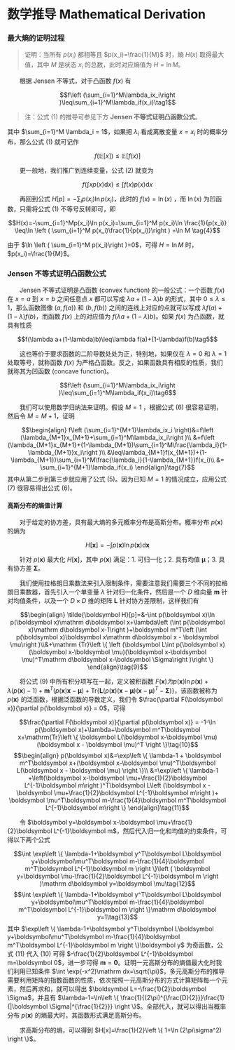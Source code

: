 # 数学推导 Mathematical Derivation

### 最大熵的证明过程

> 证明：当所有 $p(x_i)$ 都相等且 $p(x_i)=\frac{1}{M}$ 时，熵 $H(x)$ 取得最⼤值，其中 $M$ 是状态 $x_i$ 的总数，此时对应熵值为 $H=\ln M$。

&emsp;&emsp;根据 Jensen 不等式，对于凸函数 $f(x)$ 有

$$f\left (\sum_{i=1}^M\lambda_ix_i\right )\leq\sum_{i=1}^M\lambda_if(x_i)\tag1$$

> 注：公式 (1) 的推导可参见下方 **Jensen 不等式证明凸函数公式**。
 
其中 $\sum_{i=1}^M \lambda_i = 1$，如果把 $\lambda_i$ 看成离散变量 $x = x_i$ 时的概率分布，那么公式 (1) 就可记作

$$f(\mathbb E[x])\leq\mathbb E[f(x)]\tag{2}$$

&emsp;&emsp;更一般地，我们推广到连续变量，公式 (2) 就变为

$$f\left ( \int xp(x)\mathrm dx \right )\leq \int f(x)p(x)\mathrm dx\tag{3}$$

&emsp;&emsp;再回到公式 $H[p]=-\sum_{i}p(x_i)\ln p(x_i)$，此时的 $f(x)=\ln (x)$ ，而 $\ln (x)$ 为凹函数，只需将公式 (1) 不等号反转即可，即

$$H(x)=-\sum_{i=1}^Mp(x_i)\ln p(x_i)=\sum_{i=1}^M p(x_i)\ln \frac{1}{p(x_i)} \leq\ln \left ( \sum_{i=1}^M p(x_i)\frac{1}{p(x_i)}\right ) =\ln M \tag{4}$$

由于 $\ln \left ( \sum_{i=1}^M p(x_i)\right )=0$，可得 $H=\ln M$ 时，$p(x_i)=\frac{1}{M}$。

### Jensen 不等式证明凸函数公式

&emsp;&emsp;Jensen 不等式证明是凸函数 (convex function) 的一般公式：一个函数 $f(x)$ 在 $x=a$ 到 $x=b$ 之间任意点 $x$ 都可以写成 $\lambda a+(1-\lambda)b$ 的形式，其中 $0\leq \lambda \leq 1$，那么函数图像 $(a,f(a))$ 和 $(b,f(b))$ 之间的连线上对应的点就可以写成 $\lambda f(a)+(1-\lambda)f(b)$，而函数 $f(x)$ 上的对应值为 $f(\lambda a+(1-\lambda)b)$。如果 $f(x)$ 为凸函数，就具有性质

$$f(\lambda a+(1-\lambda)b)\leq\lambda f(a)+(1-\lambda)f(b)\tag5$$

&emsp;&emsp;这也等价于要求函数的⼆阶导数处处为正，特别地，如果仅在 $\lambda=0$ 和 $\lambda =1$ 处取等号，就称函数 $f(x)$ 为严格凸函数。反之，如果函数具有相反的性质，我们就称其为凹函数 (concave function)。


$$f\left (\sum_{i=1}^M\lambda_ix_i\right )\leq\sum_{i=1}^M\lambda_if(x_i)\tag6$$

&emsp;&emsp;我们可以使用数学归纳法来证明。假设 $M=1$ ，根据公式 (6) 很容易证明，然后令 $M=M+1$，证明

$$\begin{align} f\left (\sum_{i=1}^{M+1}\lambda_ix_i \right)&=f\left (\lambda_{M+1}x_{M+1}+\sum_{i=1}^M\lambda_ix_i\right )\\ &=f\left (\lambda_{M+1}x_{M+1}+(1-\lambda_{M+1})\sum_{i=1}^M\frac{\lambda_i}{1-\lambda_{M+1}}x_i\right )\\ &\leq\lambda_{M+1}f(x_{M+1})+(1-\lambda_{M+1})\sum_{i=1}^M\frac{\lambda_i}{1-\lambda_{M+1}}f(x_i)\\ &= \sum_{i=1}^{M+1}\lambda_if(x_i) \end{align}\tag{7}$$
其中从第二步到第三步就应用了公式 (5)。因为已知 $M=1$ 的情况成立，应用公式 (7) 很容易得出公式 (6)。

#### 高斯分布的熵值计算

&emsp;&emsp;对于给定的协⽅差，具有最⼤熵的多元概率分布是⾼斯分布。概率分布 $p(\boldsymbol x)$ 的熵为

$$H[\boldsymbol x]=-\int p(\boldsymbol x)\ln p(\boldsymbol x)\mathrm d\boldsymbol x\tag{8}$$

&emsp;&emsp;针对 $p(\boldsymbol x)$ 最大化 $H[\boldsymbol x]$，其中 $p(\boldsymbol x)$ 满足：1. 可归⼀化；2. 具有均值 $\boldsymbol \mu$；3. 具有协⽅差 $\boldsymbol \Sigma$。

&emsp;&emsp;我们使用拉格朗日乘数法来引入限制条件，需要注意我们需要三个不同的拉格朗日乘数器，首先引入一个单变量 $\lambda$ 针对归一化条件，然后是一个 $D$ 维向量 $\boldsymbol m$ 针对均值条件，以及一个 $D\times D$ 维的矩阵 $\boldsymbol L$ 针对协方差限制，这样我们有

$$\begin{align} \tilde{\boldsymbol H}[p]=&-\int p(\boldsymbol x)\ln p(\boldsymbol x)\mathrm d\boldsymbol x+\lambda\left (\int p(\boldsymbol x)\mathrm d\boldsymbol x-1\right )+\boldsymbol m^T\left (\int p(\boldsymbol x)\boldsymbol x\mathrm d\boldsymbol x - \boldsymbol \mu\right )\\&+\mathrm {Tr}\left \{ \left (\boldsymbol L\int p(\boldsymbol x)(\boldsymbol x-\boldsymbol \mu)(\boldsymbol x-\boldsymbol \mu)^T\mathrm d\boldsymbol x-\boldsymbol \Sigma\right )\right \} \end{align}\tag{9}$$

&emsp;&emsp;将公式 (9) 中所有积分项写在一起，定义被积函数 $F(\boldsymbol x) 为p(\boldsymbol x)\ln p(\boldsymbol x)+\lambda\left ( p(\boldsymbol x)-1\right )+\boldsymbol m^T\left (p(\boldsymbol x)\boldsymbol x - \boldsymbol \mu\right )+\mathrm {Tr} \left \{\boldsymbol L\left (p(\boldsymbol x)(\boldsymbol x-\boldsymbol \mu)(\boldsymbol x-\boldsymbol \mu)^T-\boldsymbol \Sigma\right )\right \}$，该函数被称为 $p(\boldsymbol x)$ 的泛函数，根据泛函数的导数定义，我们令 $\frac{\partial F(\boldsymbol x)}{\partial p(\boldsymbol x)} = 0$，可得

$$\frac{\partial F(\boldsymbol x)}{\partial p(\boldsymbol x)} = -1-\ln p(\boldsymbol x)+\lambda+\boldsymbol m^T\boldsymbol x+\mathrm{Tr}\left \{ \boldsymbol L(\boldsymbol x-\boldsymbol \mu)(\boldsymbol x - \boldsymbol \mu)^T \right \}\tag{10}$$
$$\begin{align} p(\boldsymbol x)&=\exp\left \{ \lambda-1 + \boldsymbol m^T\boldsymbol x+(\boldsymbol x-\boldsymbol \mu)^T\boldsymbol L(\boldsymbol x - \boldsymbol \mu) \right \}\\ &=\exp\left \{ \lambda-1 +\left(\boldsymbol x-\boldsymbol \mu+\frac{1}{2}\boldsymbol L^{-1}\boldsymbol m\right )^T\boldsymbol L\left (\boldsymbol x - \boldsymbol \mu+\frac{1}{2}\boldsymbol L^{-1}\boldsymbol m\right )+ \boldsymbol \mu^T\boldsymbol m-\frac{1}{4}\boldsymbol m^T\boldsymbol L^{-1}\boldsymbol m\right \} \end{align}\tag{11}$$

&emsp;&emsp;令 $\boldsymbol y=\boldsymbol x-\boldsymbol \mu+\frac{1}{2}\boldsymbol L^{-1}\boldsymbol m$，然后代入归一化和均值的约束条件，可得以下两个公式

$$\int \exp\left \{ \lambda-1+\boldsymbol y^T\boldsymbol L\boldsymbol y+\boldsymbol\mu^T\boldsymbol m-\frac{1}{4}\boldsymbol m^T\boldsymbol L^{-1}\boldsymbol m \right \}\left ( \boldsymbol y+\boldsymbol \mu-\frac{1}{2}\boldsymbol L^{-1}\boldsymbol m \right )\mathrm d\boldsymbol y=\boldsymbol \mu\tag{12}$$ 
$$\int \exp\left \{ \lambda-1+\boldsymbol y^T\boldsymbol L\boldsymbol y+\boldsymbol\mu^T\boldsymbol m-\frac{1}{4}\boldsymbol m^T\boldsymbol L^{-1}\boldsymbol m \right \}\mathrm d\boldsymbol y=1\tag{13}$$
其中 $\exp\left \{ \lambda-1+\boldsymbol y^T\boldsymbol L\boldsymbol y+\boldsymbol\mu^T\boldsymbol m-\frac{1}{4}\boldsymbol m^T\boldsymbol L^{-1}\boldsymbol m \right \}\boldsymbol y$ 为奇函数，公式 (11) 代入 (10) 可得 $-\frac{1}{2}\boldsymbol L^{-1}\boldsymbol m=\boldsymbol 0$，进一步可得 $\boldsymbol m=\boldsymbol 0$。证明一元高斯分布的熵值最大化时我们利用已知条件 $\int \exp(-x^2)\mathrm dx=\sqrt{\pi}$，多元高斯分布的推导需要利用矩阵的指数函数的性质，依次按照一元高斯分布的方式计算矩阵每一个元素，然后再求和，就可以得出 $\boldsymbol L=-\frac{1}{2}\boldsymbol \Sigma$，并且有 $\lambda-1=\ln\left \{ \frac{1}{(2\pi)^{\frac{D}{2}}}\frac{1}{|\boldsymbol \Sigma|^{\frac{1}{2}}} \right \}$。全部代入，就可以得出当概率分布 $p(\boldsymbol x)$ 的熵最大时，其函数形式满足高斯分布。

&emsp;&emsp;求⾼斯分布的熵，可以得到 $H[x]=\frac{1}{2}\left \{ 1+\ln (2\pi\sigma^2) \right \}$。